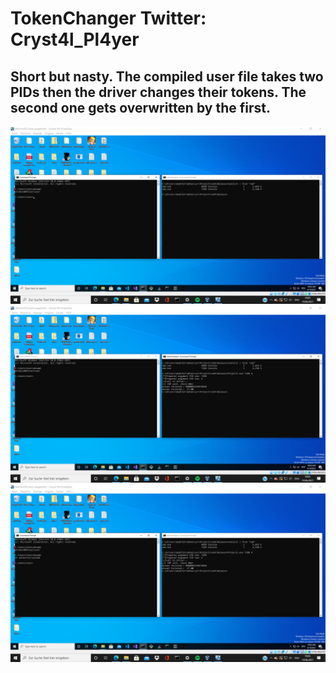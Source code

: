 # TokenChanger Twitter: Cryst4l_Pl4yer
Short but nasty. The compiled user file takes two PIDs then the driver changes their tokens. The second one gets overwritten by the first.
-----------
![alt text](https://github.com/Flerov/TokenChanger/blob/misc/Pre.png)
![alt text](https://github.com/Flerov/TokenChanger/blob/misc/Mid.png)
![alt text](https://github.com/Flerov/TokenChanger/blob/misc/Post.png)
